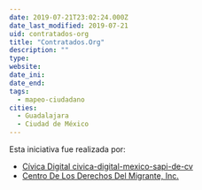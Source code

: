 ```yaml
---
date: 2019-07-21T23:02:24.000Z
date_last_modified: 2019-07-21
uid: contratados-org
title: "Contratados.Org"
description: ""
type: 
website: 
date_ini: 
date_end: 
tags:
  - mapeo-ciudadano
cities: 
  - Guadalajara
  - Ciudad de México
---
```


Esta iniciativa fue realizada por:

- [Cívica Digital civica-digital-mexico-sapi-de-cv](/organizaciones/civica-digital)
- [Centro De Los Derechos Del Migrante, Inc.](/organizaciones/centro-de-los-derechos-del-migrante-inc)
